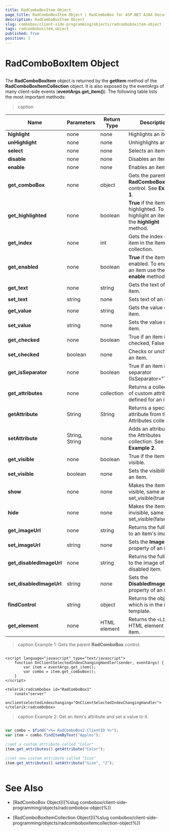 ```yaml
---
title: RadComboBoxItem Object
page_title: RadComboBoxItem Object | RadComboBox for ASP.NET AJAX Documentation
description: RadComboBoxItem Object
slug: combobox/client-side-programming/objects/radcomboboxitem-object
tags: radcomboboxitem,object
published: True
position: 1
---
```


# RadComboBoxItem Object



## 

The **RadComboBoxItem** object is returned by the **getItem** method of the **RadComboBoxItemCollection** object. It is also exposed by the eventArgs of many client-side events (**eventArgs.get_item()**). The following table lists the most important methods:

>caption 

| Name | Parameters | Return Type | Description |
| ------ | ------ | ------ | ------ |
| **highlight** |none|none|Highlights an item.|
| **unHighlight** |none|none|Unhighlights an item.|
| **select** |none|none|Selects an item.|
| **disable** |none|none|Disables an item.|
| **enable** |none|none|Enables an item.|
| **get_comboBox** |none|object|Gets the parent **RadComboBox** control. See **Example 1**. |
| **get_highlighted** |none|boolean| **True** if the item is highlighted. To highlight an item use the **highlight** method.|
| **get_index** |none|int|Gets the index of an item in the Items collection.|
| **get_enabled** |none|boolean| **True** if the item is enabled. To enable an item use the **enable** method.|
| **get_text** |none|string|Gets the text of an item.|
| **set_text** |string|none|Sets text of an item.|
| **get_value** |none|string|Gets the value of an item.|
| **set_value** |string|none|Sets the value of an item.|
| **get_checked** |none|boolean|True if an item is checked, False if not.|
| **set_checked** |boolean|none|Checks or unchecks an item.|
| **get_isSeparator** |none|boolean|True if an item is separator (IsSeparator="True").|
| **get_attributes** |none|collection|Returns a collection of custom attributes defined for an item.|
| **getAttribute** |String|String|Returns a specific attribute from the Attributes collection.|
| **setAttribute** |String, String|none|Adds an attribute to the Attributes collection. See **Example 2**. |
| **get_visible** |none|boolean|True if the item is visible.|
| **set_visible** |boolean|none|Sets the visibility of an item.|
| **show** |none|none|Makes the item visible, same as set_visible(true).|
| **hide** |none|none|Makes the item invisible, same as set_visible(false).|
| **get_imageUrl** |none|string|Returns the full path to an item's image.|
| **set_imageUrl** |string|none|Sets the **ImageUrl** property of an item.|
| **get_disabledImageUrl** |none|string|Returns the full path to the image of a disabled item.|
| **set_disabledImageUrl** |string|none|Sets the **DisabledImageUrl** property of an item.|
| **findControl** |string|object|Returns the object which is in the item template.|
| **get_element** |none|HTML element|Returns the `<LI>` HTML element of an item.|




>caption Example 1: Gets the parent **RadComboBox** control. 
````ASPNET

<script language="javascript" type="text/javascript">
    function OnClientSelectedIndexChangingHandler(sender, eventArgs) {
        var item = eventArgs.get_item();
        var combo = item.get_comboBox();
    }
</script>

<telerik:radcombobox id="RadComboBox1" 
    runat="server" 
    onclientselectedindexchanging="OnClientSelectedIndexChangingHandler">
</telerik:radcombobox>

````



>caption Example 2: Get an item's attribute and set a value to it.
````JavaScript

var combo = $find("<%= RadComboBox2.ClientID %>");
var item = combo.findItemByText("Apples");

//get a custom attribute called "Color"
item.get_attributes().getAttribute("Color");

//set new custom attribute called "Size"
item.get_attributes().setAttribute("Size", "2");
	
````



# See Also

 * [RadComboBox Object]({%slug combobox/client-side-programming/objects/radcombobox-object%})

 * [RadComboBoxItemCollection Object]({%slug combobox/client-side-programming/objects/radcomboboxitemcollection-object%})
